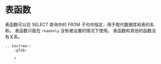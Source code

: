 # 表函数

表函数可以在 SELECT 查询中的 FROM 子句中指定，用于取代数据库和表的名称。
表函数只能在 `readonly` 没有被设置的情况下使用。
表函数和其他的函数没有关系。

```eval_rst
.. toctree::
    :glob:

    *
```

